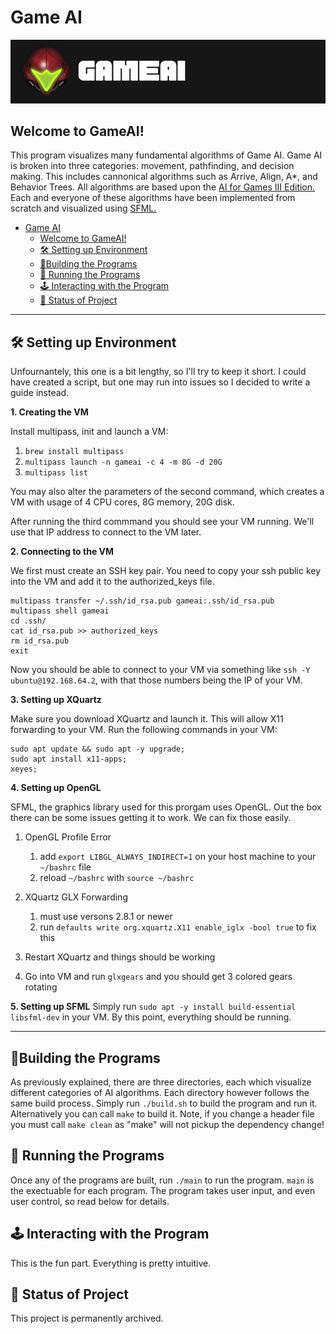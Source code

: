 # Game AI

<img src="https://github.com/jdeda/GameAI/blob/master/assets/banner_gameAI_01.png" alt="drawing" width="800"/>


## Welcome to GameAI!
This program visualizes many fundamental algorithms of Game AI. Game AI is broken into three categories: movement, pathfinding, and decision making. This includes cannonical algorithms such as Arrive, Align, A*, and Behavior Trees. All algorithms are based upon the [AI for Games III Edition.](https://www.amazon.com/AI-Games-Third-Ian-Millington/dp/1138483974/ref=pd_lpo_1?pd_rd_i=1138483974&psc=1) Each and everyone of these algorithms have been implemented from scratch and visualized using [SFML.](https://www.sfml-dev.org/)

- [Game AI](#game-ai)
  - [Welcome to GameAI!](#welcome-to-gameai)
  - [🛠 Setting up Environment](#🛠setting-up-environment)
  - [🔨Building the Programs](#🔨building-the-programs)
  - [&#129302; Running the Programs](#129302-running-the-programs)
  - [🕹 Interacting with the Program](#🕹interacting-with-the-program)
  - [🔧 Status of Project](#🔧status-of-project)


<hr>

## 🛠 Setting up Environment
Unfournantely, this one is a bit lengthy, so I'll try to keep it short. I could have created a script, but one may run into issues so I decided to write a guide instead.

**1. Creating the VM**

Install multipass, init and launch a VM:
1. `brew install multipass`
2. `multipass launch -n gameai -c 4 -m 8G -d 20G`
3. `multipass list`

You may also alter the parameters of the second command, which creates a VM
with usage of 4 CPU cores, 8G memory, 20G disk.

After running the third commmand you should see your VM running. We'll use that IP address to connect to the VM later.

**2. Connecting to the VM**

We first must create an SSH key pair. You need to copy your ssh public key into the VM and add it to the authorized_keys file.
```
multipass transfer ~/.ssh/id_rsa.pub gameai:.ssh/id_rsa.pub
multipass shell gameai
cd .ssh/
cat id_rsa.pub >> authorized_keys
rm id_rsa.pub
exit
```
Now you should be able to connect to your VM via something like `ssh -Y ubuntu@192.168.64.2`, with that those numbers being the IP of your VM. 

**3. Setting up XQuartz**

Make sure you download XQuartz and launch it. This will allow X11 forwarding to your VM. Run the following commands in your VM:
```
sudo apt update && sudo apt -y upgrade;
sudo apt install x11-apps;
xeyes;
```

**4. Setting up OpenGL**

SFML, the graphics library used for this prorgam uses OpenGL. Out the box there can be some issues getting it to work. We can fix those easily.
1. OpenGL Profile Error
    1. add `export LIBGL_ALWAYS_INDIRECT=1` on your host machine to your `~/bashrc` file
    2. reload `~/bashrc` with `source ~/bashrc`

2. XQuartz GLX Forwarding
    1. must use versons 2.8.1 or newer
    2. run `defaults write org.xquartz.X11 enable_iglx -bool true` to fix this

3. Restart XQuartz and things should be working
4. Go into VM and run `glxgears` and you should get 3 colored gears rotating

**5. Setting up SFML**
Simply run `sudo apt -y install build-essential libsfml-dev` in your VM. By this point, everything should be running.

<hr>

## 🔨Building the Programs
As previously explained, there are three directories, each which visualize different categories of AI algorithms. Each directory however follows the same build process. Simply run `./build.sh` to build the program and run it. Alternatively you can call `make` to build it. Note, if you change a header file you must call `make clean` as "make" will not pickup the dependency change!

## &#129302; Running the Programs
Once any of the programs are  built, run `./main` to run the program. `main` is the exectuable for each program. The program takes user input, and even user control, so read below for details.

## 🕹 Interacting with the Program
This is the fun part. Everything is pretty intuitive.

## 🔧 Status of Project
This project is permanently archived.

